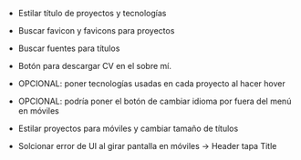 - Estilar título de proyectos y tecnologías
- Buscar favicon y favicons para proyectos
- Buscar fuentes para títulos
- Botón para descargar CV en el sobre mí.

- OPCIONAL: poner tecnologías usadas en cada proyecto al hacer hover
- OPCIONAL: podría poner el botón de cambiar idioma por fuera del menú en móviles

- Estilar proyectos para móviles y cambiar tamaño de títulos

- Solcionar error de UI al girar pantalla en móviles -> Header tapa Title